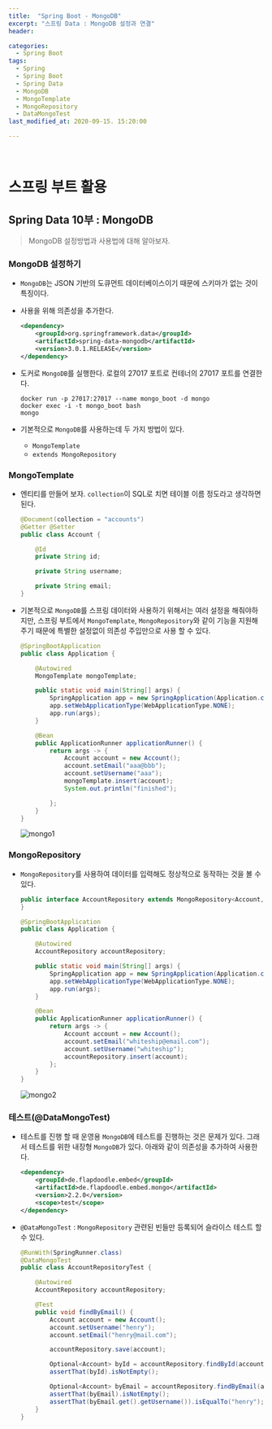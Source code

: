 ```yaml
---
title:  "Spring Boot - MongoDB"
excerpt: "스프링 Data : MongoDB 설정과 연결"
header:

categories:
  - Spring Boot
tags:
  - Spring
  - Spring Boot
  - Spring Data
  - MongoDB
  - MongoTemplate
  - MongoRepository
  - DataMongoTest
last_modified_at: 2020-09-15. 15:20:00

---
```


<br>

# 스프링 부트 활용

## Spring Data 10부 : MongoDB

> MongoDB 설정방법과 사용법에 대해 알아보자.

### MongoDB 설정하기

- `MongoDB`는 JSON 기반의 도큐먼트 데이터베이스이기 때문에 스키마가 없는 것이 특징이다.

- 사용을 위해 의존성을 추가한다.

  ```xml
  <dependency>
      <groupId>org.springframework.data</groupId>
      <artifactId>spring-data-mongodb</artifactId>
      <version>3.0.1.RELEASE</version>
  </dependency>
  ```

- 도커로 `MongoDB`를 실행한다. 로컬의 27017 포트로 컨테너의 27017 포트를 연결한다.

  ```
  docker run -p 27017:27017 --name mongo_boot -d mongo
  docker exec -i -t mongo_boot bash
  mongo
  ```

- 기본적으로 `MongoDB`를 사용하는데 두 가지 방법이 있다.

  - `MongoTemplate`
  - `extends MongoRepository`



### MongoTemplate

- 엔티티를 만들어 보자. `collection`이 SQL로 치면 테이블 이름 정도라고 생각하면 된다.

  ```java
  @Document(collection = "accounts")
  @Getter @Setter
  public class Account {
  
      @Id
      private String id;
  
      private String username;
  
      private String email;
  }
  ```

- 기본적으로 `MongoDB`를 스프링 데이터와 사용하기 위해서는 여러 설정을 해줘야하지만, 스프링 부트에서 `MongoTemplate`, `MongoRepository`와 같이 기능을 지원해주기 때문에 특별한 설정없이 의존성 주입만으로 사용 할 수 있다.

  ```java
  @SpringBootApplication
  public class Application {
  
      @Autowired
      MongoTemplate mongoTemplate;
  
      public static void main(String[] args) {
          SpringApplication app = new SpringApplication(Application.class);
          app.setWebApplicationType(WebApplicationType.NONE);
          app.run(args);
      }
  
      @Bean
      public ApplicationRunner applicationRunner() {
          return args -> {
              Account account = new Account();
              account.setEmail("aaa@bbb");
              account.setUsername("aaa");
              mongoTemplate.insert(account);
              System.out.println("finished");
  
          };
      }
  }
  ```

  ![mongo1](https://user-images.githubusercontent.com/58318041/93174865-b47dee00-f769-11ea-83cf-c7e6e1f97190.png)



### MongoRepository

- `MongoRepository`를 사용하여 데이터를 입력해도 정상적으로 동작하는 것을 볼 수 있다.

  ```java
  public interface AccountRepository extends MongoRepository<Account, String> {
  }
  ```

  ```java
  @SpringBootApplication
  public class Application {
  
      @Autowired
      AccountRepository accountRepository;
  
      public static void main(String[] args) {
          SpringApplication app = new SpringApplication(Application.class);
          app.setWebApplicationType(WebApplicationType.NONE);
          app.run(args);
      }
  
      @Bean
      public ApplicationRunner applicationRunner() {
          return args -> {
              Account account = new Account();
              account.setEmail("whiteship@email.com");
              account.setUsername("whiteship");
              accountRepository.insert(account);
          };
      }
  }
  ```

  ![mongo2](https://user-images.githubusercontent.com/58318041/93175006-f3ac3f00-f769-11ea-97e0-e041420204d4.png)



### 테스트(@DataMongoTest)

- 테스트를 진행 할 때 운영용 `MongoDB`에 테스트를 진행하는 것은 문제가 있다. 그래서 테스트를 위한 내장형 `MongoDB`가 있다. 아래와 같이 의존성을 추가하여 사용한다.

  ```xml
  <dependency>
      <groupId>de.flapdoodle.embed</groupId>
      <artifactId>de.flapdoodle.embed.mongo</artifactId>
      <version>2.2.0</version>
      <scope>test</scope>
  </dependency>
  ```

- `@DataMongoTest` : `MongoRepository` 관련된 빈들만 등록되어 슬라이스 테스트 할 수 있다.

  ```java
  @RunWith(SpringRunner.class)
  @DataMongoTest
  public class AccountRepositoryTest {
  
      @Autowired
      AccountRepository accountRepository;
  
      @Test
      public void findByEmail() {
          Account account = new Account();
          account.setUsername("henry");
          account.setEmail("henry@mail.com");
  
          accountRepository.save(account);
  
          Optional<Account> byId = accountRepository.findById(account.getId());
          assertThat(byId).isNotEmpty();
  
          Optional<Account> byEmail = accountRepository.findByEmail(account.getEmail());
          assertThat(byEmail).isNotEmpty();
          assertThat(byEmail.get().getUsername()).isEqualTo("henry");
      }
  }
  ```

  

